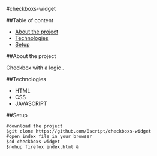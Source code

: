 #checkboxs-widget

##Table of content

* [About the project](#about-the-project)
* [Technologies](#technologies)
* [Setup](#setup)

##About the project

Checkbox with a logic .

##Technologies

* HTML
* CSS
* JAVASCRIPT

##Setup

```shell
#download the project
$git clone https://github.com/0script/checkboxs-widget
#open index file in your browser
$cd checkboxs-widget
$nohup firefox index.html &
```